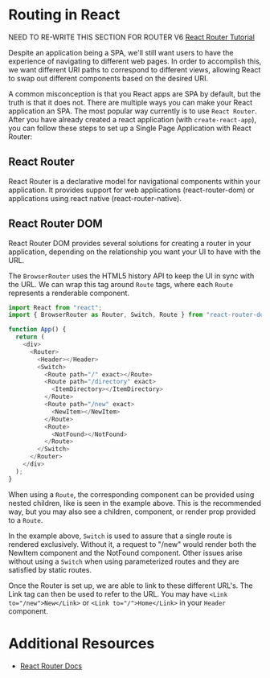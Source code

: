 # Routing in React
NEED TO RE-WRITE THIS SECTION FOR ROUTER V6
[React Router Tutorial](https://reactrouter.com/docs/en/v6/getting-started/tutorial#add-some-routes)

Despite an application being a SPA, we'll still want users to have the experience of navigating to different web pages. In order to accomplish this, we want different URI paths to correspond to different views, allowing React to swap out different components based on the desired URI.

A common misconception is that you React apps are SPA by default, but the truth is that it does not. There are multiple ways you can make your React application an SPA. The most popular way currently is to use `React Router`. After you have already created a react application (with `create-react-app`), you can follow these steps to set up a Single Page Application with React Router:

## React Router

React Router is a declarative model for navigational components within your application. It provides support for web applications (react-router-dom) or applications using react native (react-router-native).

## React Router DOM

React Router DOM provides several solutions for creating a router in your application, depending on the relationship you want your UI to have with the URL.

The `BrowserRouter` uses the HTML5 history API to keep the UI in sync with the URL. We can wrap this tag around `Route` tags, where each `Route` represents a renderable component.

```javascript
import React from "react";
import { BrowserRouter as Router, Switch, Route } from "react-router-dom";

function App() {
  return (
    <div>
      <Router>
        <Header></Header>
        <Switch>
          <Route path="/" exact></Route>
          <Route path="/directory" exact>
            <ItemDirectory></ItemDirectory>
          </Route>
          <Route path="/new" exact>
            <NewItem></NewItem>
          </Route>
          <Route>
            <NotFound></NotFound>
          </Route>
        </Switch>
      </Router>
    </div>
  );
}
```

When using a `Route`, the corresponding component can be provided using nested children, like is seen in the example above. This is the recommended way, but you may also see a children, component, or render prop provided to a `Route`.

In the example above, `Switch` is used to assure that a single route is rendered exclusively. Without it, a request to "/new" would render both the NewItem component and the NotFound component. Other issues arise without using a `Switch` when using parameterized routes and they are satisfied by static routes.

Once the Router is set up, we are able to link to these different URL's. The Link tag can then be used to refer to the URL. You may have `<Link to="/new">New</Link>` or `<Link to="/">Home</Link>` in your `Header` component.

# Additional Resources

- [React Router Docs](https://github.com/ReactTraining/react-router)

